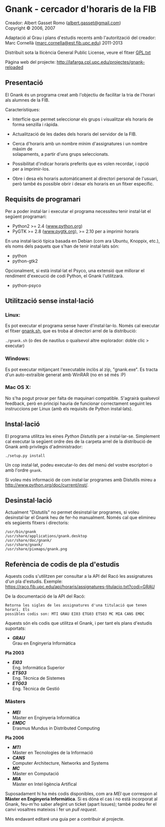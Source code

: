 Gnank - cercador d'horaris de la FIB
====================================

Creador: Albert Gasset Romo (albert.gasset@gmail.com)  
Copyright © 2006, 2007

Adaptació al Grau i plans d'estudis recents amb l'autorització del creador:  
Marc Cornellà (marc.cornella@est.fib.upc.edu) 2011-2013

Distribuït sota la llicència General Public License, veure el fitxer [GPL.txt](blob/master/GPL.txt)

Pàgina web del projecte: http://lafarga.cpl.upc.edu/projectes/gnank-reloaded


Presentació
-----------

El Gnank és un programa creat amb l'objectiu de facilitar la tria de l'horari
als alumnes de la FIB.

Característiques:

 * Interfície que permet seleccionar els grups i visualitzar els horaris de  
   forma senzilla i ràpida.

 * Actualització de les dades dels horaris del servidor de la FIB.

 * Cerca d'horaris amb un nombre mínim d'assignatures i un nombre màxim de  
   solapaments, a partir d'uns grups seleccionats.

 * Possibilitat d'indicar horaris preferits que es volen recordar, i opció  
   per a imprimir-los.

 * Obre i desa els horaris automàticament al directori personal de l'usuari,  
   però també és possible obrir i desar els horaris en un fitxer específic.


Requisits de programari
-----------------------

Per a poder instal·lar i executar el programa necessiteu tenir instal·lat el 
següent programari:

 * Python2 >= 2.4 (www.python.org)
 * PyGTK >= 2.8 (www.pygtk.org), >= 2.10 per a imprimir horaris

En una instal·lació típica basada en Debian (com ara Ubuntu, Knoppix, etc.), 
els noms dels paquets que s'han de tenir instal·lats són:

 * python
 * python-gtk2

Opcionalment, si està instal·lat el Psyco, una extensió que millorar el rendiment
d'execució de codi Python, el Gnank l'utilitzarà.

 * python-psyco


Utilització sense instal·lació
------------------------------

### Linux:

Es pot executar el programa sense haver d'instal·lar-lo. Només cal executar el
fitxer [gnank.sh](blob/master/gnank.sh), que es troba al directori arrel de la distribució:

`./gnank.sh` (o des de nautilus o qualsevol altre explorador: doble clic > executar)


### Windows:

Es pot executar mitjançant l'executable inclòs al zip, "gnank.exe". Es tracta
d'un auto-extraïble generat amb WinRAR (no en sé més :P)


### Mac OS X:

No s'ha pogut provar per falta de maquinari compatible. S'agrairà qualsevol 
feedback, però en principi hauria de funcionar correctament seguint les 
instruccions per Linux (amb els requisits de Python instal·lats).


Instal·lació
------------

El programa utilitza les eines _Python Distutils_ per a instal·lar-se. Simplement
cal executar la següent ordre des de la carpeta arrel de la distribució de Gnank
amb privilegis d'administrador:

`./setup.py install`

Un cop instal·lat, podeu executar-lo des del menú del vostre escriptori o amb 
l'ordre `gnank`.

Si voleu més informació de com instal·lar programes amb Distutils mireu a
http://www.python.org/doc/current/inst/.


Desinstal·lació
---------------

Actualment "Distutils" no permet desinstal·lar programes, si voleu desinstal·lar 
el Gnank heu de fer-ho manualment. Només cal que elimineu els següents fitxers 
i directoris:

```
/usr/bin/gnank
/usr/share/applications/gnank.desktop
/usr/share/doc/gnank/
/usr/share/gnank/
/usr/share/pixmaps/gnank.png
```


Referència de codis de pla d'estudis
------------------------------------

Aquests codis s'utilitzen per consultar a la API del Racó les assignatures d'un 
pla d'estudis. Exemple: https://raco.fib.upc.edu/api/horaris/assignatures-titulacio.txt?codi=GRAU

De la documentació de la API del Racó:

    Retorna les sigles de les assignatures d'una titulació que tenen horari. Els 
    possibles codis son: MTI GRAU EI03 ETG03 ETS03 MC MIA CANS EMDC

Aquests són els codis que utilitza el Gnank, i per tant els plans d'estudis suportats:

- **_GRAU_**  
  Grau en Enginyeria Informàtica

**Pla 2003**

- **_EI03_**  
  Eng. Informàtica Superior
- **_ETS03_**  
  Eng. Tècnica de Sistemes
- **_ETG03_**  
  Eng. Tècnica de Gestió

### Màsters

- **_MEI_**    
  Màster en Enginyeria Informàtica
- **_EMDC_**  
  Erasmus Mundus in Distributed Computing

**Pla 2006**

- **_MTI_**    
  Màster en Tecnologies de la Informació
- **_CANS_**  
  Computer Architecture, Networks and Systems
- **_MC_**  
  Màster en Computació
- **_MIA_**  
  Màster en Intel·ligència Artifical

Suposadament hi ha més codis disponibles, com ara _MEI_ que correspon al **Màster
en Enginyeria Informàtica**. Si es dóna el cas i no està incorporat al Gnank, 
feu-m'ho saber afegint un ticket (apart Issues); també podeu fer el canvi vosaltres
mateixos i fer un _pull request_.

Més endavant editaré una guia per a contribuir al projecte.
